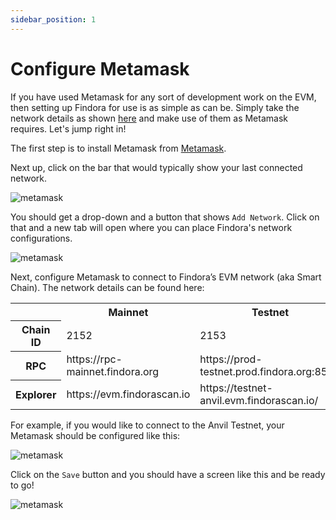```yaml
---
sidebar_position: 1
---
```


# Configure Metamask

If you have used Metamask for any sort of development work on the EVM, then setting up Findora for use is as simple as can be. Simply take the network details as shown [here](/docs/network) and make use of them as Metamask requires. Let's jump right in!

The first step is to install Metamask from [Metamask](https://metamask.io).

Next up, click on the bar that would typically show your last connected network.

![metamask](/img/guides/use-wallet/metamask-01.png)

You should get a drop-down and a button that shows `Add Network`. Click on that and a new tab will open where you can place Findora's network configurations.

![metamask](/img/guides/use-wallet/metamask-02.png)

Next, configure Metamask to connect to Findora’s EVM network (aka Smart Chain). The network details can be found here:

<table>
    <tr>
    <th></th>
    <th>Mainnet</th>
    <th>Testnet</th>
    </tr>
    <tr>
    <th>Chain ID</th>
    <td>2152</td>
    <td>2153</td>
    </tr>
    <tr>
    <th>RPC</th>
    <td>https://rpc-mainnet.findora.org</td>
    <td>https://prod-testnet.prod.findora.org:8545</td>
    </tr>
    <tr>
    <th>Explorer</th>
    <td>https://evm.findorascan.io</td>
    <td>https://testnet-anvil.evm.findorascan.io/</td>
    </tr>
</table>

For example, if you would like to connect to the Anvil Testnet, your Metamask should be configured like this:

![metamask](/img/guides/use-wallet/metamask-03.png)

Click on the `Save` button and you should have a screen like this and be ready to go!

![metamask](/img/guides/use-wallet/metamask-04.png)
